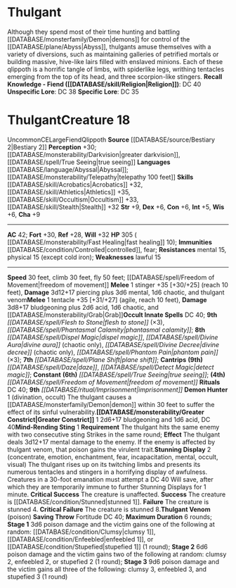 ﻿---
ac: '42'
alignment: CE
charisma: '+9'
climb_speed: '30'
constitution: '+6'
creature_ability:
- Demon Hunter
- Greater Constrict
- Mind-Rending Sting
- Stunning Display
- Thulgant Venom
creature_family: '[[DATABASE/monsterfamily/Qlippoth|Qlippoth]]'
dexterity: '+6'
fly_speed: '50'
fortitude: '+30'
hp: 305 ( fast healing 10)
id: '777'
immunity:
- '[[DATABASE/condition/Controlled|controlled]]'
- '[[DATABASE/trait/Fear|fear]]'
intelligence: '+5'
land_speed: '30'
language:
- '[[DATABASE/language/Abyssal|Abyssal]] ; [[DATABASE/monsterability/Telepathy|telepathy
  100 feet]]'
level: '18'
max_speed: '50'
name: Thulgant
perception: '+30'
rarity: Uncommon
reflex: '+28'
resistance:
- mental 15
- physical 15 (except cold iron)
sense:
- '[[DATABASE/monsterability/Darkvision|greater darkvision]]'
- '[[DATABASE/spell/True Seeing|true seeing]]'
size: Large
skill:
- '[[DATABASE/skill/Acrobatics|Acrobatics]] +32'
- '[[DATABASE/skill/Athletics|Athletics]] +35'
- '[[DATABASE/skill/Occultism|Occultism]] +33'
- '[[DATABASE/skill/Stealth|Stealth]] +32'
source: '[[DATABASE/source/Bestiary 2|Bestiary 2]]'
speed:
- 30 feet
- climb 30 feet
- fly 50 feet; [[DATABASE/spell/Freedom of Movement|freedom ofmovement]]
spell:
- '[[DATABASE/spell/Daze|Daze]]'
- '[[DATABASE/spell/Detect Magic|DetectMagic]]'
- '[[DATABASE/spell/Dispel Magic|Dispel Magic]]'
- '[[DATABASE/spell/Divine Aura|Divine Aura]]'
- '[[DATABASE/spell/Divine Decree|Divine Decree]]'
- '[[DATABASE/spell/Flesh to Stone|Flesh to Stone]]'
- '[[DATABASE/spell/Freedom of Movement|Freedom of Movement]]'
- '[[DATABASE/spell/Phantasmal Calamity|PhantasmalCalamity]]'
- '[[DATABASE/spell/Phantom Pain|Phantom Pain]]'
- '[[DATABASE/spell/Plane Shift|Plane Shift]]'
- '[[DATABASE/spell/True Seeing|TrueSeeing]]'
strength: '+9'
strength_req: '9'
strongest_save:
- Will
trait:
- '[[DATABASE/trait/Fiend|Fiend]]'
- '[[DATABASE/trait/Qlippoth|Qlippoth]]'
- '[[DATABASE/trait/Uncommon|Uncommon]]'
type: Creature
vision: Greater darkvision
weakest_save:
- Reflex
weakness:
- lawful 15
will: '+32'
wisdom: '+6'

---
# Thulgant

Although they spend most of their time hunting and battling [[DATABASE/monsterfamily/Demon|demons]] for control of the [[DATABASE/plane/Abyss|Abyss]], thulgants amuse themselves with a variety of diversions, such as maintaining galleries of petrified mortals or building massive, hive-like lairs filled with enslaved minions. Each of these qlippoth is a horrific tangle of limbs, with spiderlike legs, writhing tentacles emerging from the top of its head, and three scorpion-like stingers.
**Recall Knowledge - Fiend ([[DATABASE/skill/Religion|Religion]])**: DC 40
**Unspecific Lore**: DC 38
**Specific Lore**: DC 35

# Thulgant<span class="item-type">Creature 18</span>

<span class="trait-uncommon item-trait">Uncommon</span><span class="trait-alignment item-trait">CE</span><span class="trait-size item-trait">Large</span><span class="item-trait">Fiend</span><span class="item-trait">Qlippoth</span>
**Source** [[DATABASE/source/Bestiary 2|Bestiary 2]] 
**Perception** +30; [[DATABASE/monsterability/Darkvision|greater darkvision]], [[DATABASE/spell/True Seeing|true seeing]]
**Languages** [[DATABASE/language/Abyssal|Abyssal]]; [[DATABASE/monsterability/Telepathy|telepathy 100 feet]]
**Skills** [[DATABASE/skill/Acrobatics|Acrobatics]] +32, [[DATABASE/skill/Athletics|Athletics]] +35, [[DATABASE/skill/Occultism|Occultism]] +33, [[DATABASE/skill/Stealth|Stealth]] +32
**Str** +9, **Dex** +6, **Con** +6, **Int** +5, **Wis** +6, **Cha** +9

---
**AC** 42; **Fort** +30, **Ref** +28, **Will** +32
**HP** 305 ( [[DATABASE/monsterability/Fast Healing|fast healing]] 10); **Immunities** [[DATABASE/condition/Controlled|controlled]], fear; **Resistances** mental 15, physical 15 (except cold iron); **Weaknesses** lawful 15

---
**Speed** 30 feet, climb 30 feet, fly 50 feet; [[DATABASE/spell/Freedom of Movement|freedom of movement]]
<span class="in-box-ability">**Melee** <span class="action-icon">1</span> stinger +35 [+30/+25] (reach 10 feet), **Damage** 3d12+17 piercing plus 3d6 mental, 1d6 chaotic, and thulgant venom</span><span class="in-box-ability">**Melee** <span class="action-icon">1</span> tentacle +35 [+31/+27] (agile, reach 10 feet), **Damage** 3d8+17 bludgeoning plus 2d6 acid, 1d6 chaotic, and [[DATABASE/monsterability/Grab|Grab]]</span>**Occult Innate Spells** DC 40; **9th** _[[DATABASE/spell/Flesh to Stone|flesh to stone]]_ (×3), _[[DATABASE/spell/Phantasmal Calamity|phantasmal calamity]]_; **8th** _[[DATABASE/spell/Dispel Magic|dispel magic]]_, _[[DATABASE/spell/Divine Aura|divine aura]]_ (chaotic only), _[[DATABASE/spell/Divine Decree|divine decree]]_ (chaotic only), _[[DATABASE/spell/Phantom Pain|phantom pain]]_ (×3); **7th** _[[DATABASE/spell/Plane Shift|plane shift]]_; **Cantrips** **(9th)** _[[DATABASE/spell/Daze|daze]]_, _[[DATABASE/spell/Detect Magic|detect magic]]_; **Constant** **(6th)** _[[DATABASE/spell/True Seeing|true seeing]]_; **(4th)** _[[DATABASE/spell/Freedom of Movement|freedom of movement]]_
**Rituals** DC 40; **9th** _[[DATABASE/ritual/Imprisonment|imprisonment]]_
<span class="in-box-ability">**Demon Hunter** <span class="action-icon">1</span> (divination, occult) The thulgant causes a [[DATABASE/monsterfamily/Demon|demon]] within 30 feet to suffer the effect of its sinful vulnerability.</span><span class="in-box-ability">**[[DATABASE/monsterability/Greater Constrict|Greater Constrict]]** <span class="action-icon">1</span> 2d6+17 bludgeoning and 1d6 acid, DC 40</span><span class="in-box-ability">**Mind-Rending Sting** <span class="action-icon">1</span> **Requirement** The thulgant hits the same enemy with two consecutive sting Strikes in the same round; **Effect** The thulgant deals 3d12+17 mental damage to the enemy. If the enemy is affected by thulgant venom, that poison gains the virulent trait.</span><span class="in-box-ability">**Stunning Display** <span class="action-icon">2</span> (concentrate, emotion, enchantment, fear, incapacitation, mental, occult, visual) The thulgant rises up on its twitching limbs and presents its numerous tentacles and stingers in a horrifying display of awfulness. Creatures in a 30-foot emanation must attempt a DC 40 Will save, after which they are temporarily immune to further Stunning Displays for 1 minute. 
**Critical Success** The creature is unaffected. 
**Success** The creature is [[DATABASE/condition/Stunned|stunned 1]]. 
**Failure** The creature is stunned 4. 
**Critical Failure** The creature is stunned 8.</span><span class="in-box-ability">**Thulgant Venom** (poison) **Saving Throw** Fortitude DC 40; **Maximum Duration** 6 rounds; **Stage 1** 3d6 poison damage and the victim gains one of the following at random: [[DATABASE/condition/Clumsy|clumsy 1]], [[DATABASE/condition/Enfeebled|enfeebled 1]], or [[DATABASE/condition/Stupefied|stupefied 1]] (1 round); **Stage 2** 6d6 poison damage and the victim gains two of the following at random: clumsy 2, enfeebled 2, or stupefied 2 (1 round); **Stage 3** 9d6 poison damage and the victim gains all three of the following: clumsy 3, enfeebled 3, and stupefied 3 (1 round)</span>